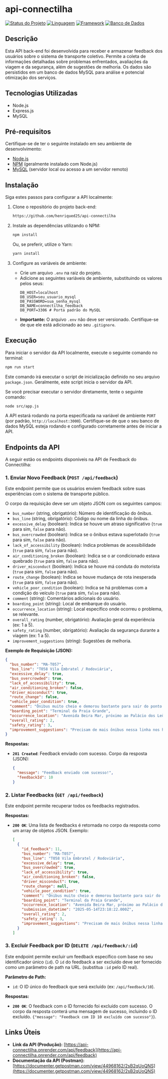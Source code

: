 # api-connectilha

[![Status do Projeto](https://img.shields.io/badge/status-concluído-brightgreen.svg?style=flat-square)](#)
[![Linguagem](https://img.shields.io/badge/language-Node.js-green.svg?style=flat-square)](#)
[![Framework](https://img.shields.io/badge/framework-Express-blue.svg?style=flat-square)](#)
[![Banco de Dados](https://img.shields.io/badge/database-MySQL-blueviolet.svg?style=flat-square)](#)

## Descrição

Esta API back-end foi desenvolvida para receber e armazenar feedback dos usuários sobre o sistema de transporte coletivo. Permite a coleta de informações detalhadas sobre problemas enfrentados, avaliações da viagem e da segurança, além de sugestões de melhoria. Os dados são persistidos em um banco de dados MySQL para análise e potencial otimização dos serviços.

## Tecnologias Utilizadas

  * Node.js 
  * Express.js 
  * MySQL

## Pré-requisitos

Certifique-se de ter o seguinte instalado em seu ambiente de desenvolvimento:

  * [Node.js](https://nodejs.org/)
  * [NPM](https://www.npmjs.com/) (geralmente instalado com Node.js)
  * [MySQL](https://www.mysql.com/) (servidor local ou acesso a um servidor remoto)

## Instalação

Siga estes passos para configurar a API localmente:

1.  Clone o repositório do projeto back-end:
    ```bash
    https://github.com/henriqued25/api-connectilha
    ```

2.  Instale as dependências utilizando o NPM:
    ```bash
    npm install
    ```
    Ou, se preferir, utilize o Yarn:
    ```bash
    yarn install
    ```

3.  Configure as variáveis de ambiente:
    * Crie um arquivo `.env` na raiz do projeto.
    * Adicione as seguintes variáveis de ambiente, substituindo os valores pelos seus:
      ```env
      DB_HOST=localhost
      DB_USER=seu_usuario_mysql
      DB_PASSWORD=sua_senha_mysql
      DB_NAME=connectilha_feedback
      DB_PORT=3306 # Porta padrão do MySQL
      ```
    * **Importante:** O arquivo `.env` não deve ser versionado. Certifique-se de que ele está adicionado ao seu `.gitignore`.

## Execução

Para iniciar o servidor da API localmente, execute o seguinte comando no terminal:

```bash
npm run start
```

Este comando irá executar o script de inicialização definido no seu arquivo `package.json`. Geralmente, este script inicia o servidor da API.

Se você precisar executar o servidor diretamente, tente o seguinte comando:

```bash
node src/app.js
```

A API estará rodando na porta especificada na variável de ambiente `PORT` (por padrão, `http://localhost:3000`). Certifique-se de que o seu banco de dados MySQL esteja rodando e configurado corretamente antes de iniciar a API.

## Endpoints da API

A seguir estão os endpoints disponíveis na API de Feedback do Connectilha:

### 1. Enviar Novo Feedback (`POST /api/feedback`)

Este endpoint permite que os usuários enviem feedback sobre suas experiências com o sistema de transporte público.

O corpo da requisição deve ser um objeto JSON com os seguintes campos:

* `bus_number` (string, obrigatório): Número de identificação do ônibus.
* `bus_line` (string, obrigatório): Código ou nome da linha do ônibus.
* `excessive_delay` (boolean): Indica se houve um atraso significativo (`true` para sim, `false` para não).
* `bus_overcrowded` (boolean): Indica se o ônibus estava superlotado (`true` para sim, `false` para não).
* `lack_of_accessibility` (boolean): Indica problemas de acessibilidade (`true` para sim, `false` para não).
* `air_conditioning_broken` (boolean): Indica se o ar condicionado estava quebrado (`true` para sim, `false` para não).
* `driver_misconduct` (boolean): Indica se houve má conduta do motorista (`true` para sim, `false` para não).
* `route_change` (boolean): Indica se houve mudança de rota inesperada (`true` para sim, `false` para não).
* `vehicle_poor_condition` (boolean): Indica se há problemas com a condição do veículo (`true` para sim, `false` para não).
* `comment` (string): Comentários adicionais do usuário.
* `boarding_point` (string): Local de embarque do usuário.
* `occurrence_location` (string): Local específico onde ocorreu o problema, se relevante.
* `overall_rating` (number, obrigatório): Avaliação geral da experiência (ex: 1 a 5).
* `safety_rating` (number, obrigatório): Avaliação da segurança durante a viagem (ex: 1 a 5).
* `improvement_suggestions` (string): Sugestões de melhoria.

**Exemplo de Requisição (JSON):**

```json
{
  "bus_number": "MA-T057",
  "bus_line": "T058 Vila Embratel / Rodoviária",
  "excessive_delay": true,
  "bus_overcrowded": true,
  "lack_of_accessibility": true,
  "air_conditioning_broken": false,
  "driver_misconduct": true,
  "route_change": false,
  "vehicle_poor_condition": true,
  "comment": "Ônibus muito cheio e demorou bastante para sair do ponto.",
  "boarding_point": "Terminal da Praia Grande",
  "occurrence_location": "Avenida Beira Mar, próximo ao Palácio dos Leões.",
  "overall_rating": 2,
  "safety_rating": 3,
  "improvement_suggestions": "Precisam de mais ônibus nessa linha nos horários de pico e fiscalizar o uso do celular por motoristas."
}
```

**Respostas:**

* **`201 Created`**: Feedback enviado com sucesso. Corpo da resposta (JSON):
    ```json
    {
      "message": "Feedback enviado com sucesso!",
      "feedbackId": 10
    }
    ```

### 2. Listar Feedbacks (`GET /api/feedback`)

Este endpoint permite recuperar todos os feedbacks registrados.

**Respostas:**

* **`200 OK`**: Uma lista de feedbacks é retornada no corpo da resposta como um array de objetos JSON. Exemplo:
    ```json
    [
      {
        "id_feedback": 11,
        "bus_number": "MA-T057",
        "bus_line": "T058 Vila Embratel / Rodoviária",
        "excessive_delay": true,
        "bus_overcrowded": true,
        "lack_of_accessibility": true,
        "air_conditioning_broken": false,
        "driver_misconduct": true,
        "route_change": null,
        "vehicle_poor_condition": true,
        "comment": "Ônibus muito cheio e demorou bastante para sair do ponto.",
        "boarding_point": "Terminal da Praia Grande",
        "occurrence_location": "Avenida Beira Mar, próximo ao Palácio dos Leões.",
        "submission_datetime": "2025-05-14T23:18:22.000Z",
        "overall_rating": 2,
        "safety_rating": 3,
        "improvement_suggestions": "Precisam de mais ônibus nessa linha nos horários de pico e fiscalizar o uso do celular por motoristas."
      }
    ]
    ```

### 3. Excluir Feedback por ID (`DELETE /api/feedback/:id`)

Este endpoint permite excluir um feedback específico com base no seu identificador único (`id`). 
O `id` do feedback a ser excluído deve ser fornecido como um parâmetro de path na URL. (substitua `:id` pelo ID real).

**Parâmetro de Path:**

* `id`: O ID único do feedback que será excluído (ex: `/api/feedback/10`).

**Respostas:**

* **`200 OK`**: O feedback com o ID fornecido foi excluído com sucesso. O corpo da resposta conterá uma mensagem de sucesso, incluindo o ID excluído. `{"message": "Feedback com ID 10 excluído com sucesso"}`).

## Links Úteis

* **Link da API (Produção):** [https://api-connectilha.onrender.com/api/feedback](https://api-connectilha.onrender.com/api/feedback)
* **Documentação da API (Postman):** [https://documenter.getpostman.com/view/44968162/2sB2qUoQNS](https://documenter.getpostman.com/view/44968162/2sB2qUoQNS)
